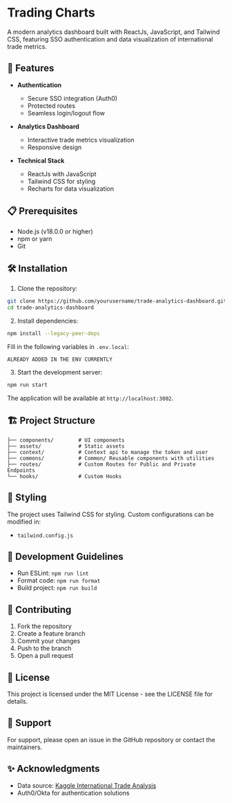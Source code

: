# Trading Charts

A modern analytics dashboard built with ReactJs, JavaScript, and Tailwind CSS, featuring SSO authentication and data visualization of international trade metrics.

## 🚀 Features

- **Authentication**
  - Secure SSO integration (Auth0)
  - Protected routes
  - Seamless login/logout flow

- **Analytics Dashboard**
  - Interactive trade metrics visualization
  - Responsive design

- **Technical Stack**
  - ReactJs with  JavaScript
  - Tailwind CSS for styling
  - Recharts for data visualization

## 📋 Prerequisites

- Node.js (v18.0.0 or higher)
- npm or yarn
- Git

## 🛠️ Installation

1. Clone the repository:
```bash
git clone https://github.com/yourusername/trade-analytics-dashboard.git
cd trade-analytics-dashboard
```

2. Install dependencies:
```bash
npm install --legacy-peer-deps
```

Fill in the following variables in `.env.local`:
```
ALREADY ADDED IN THE ENV CURRENTLY
```

3. Start the development server:
```bash
npm run start
```

The application will be available at `http://localhost:3002`.

## 🏗️ Project Structure

```
├── components/        # UI components
├── assets/            # Static assets
├── context/           # Context api to manage the token and user
├── commons/           # Common/ Reusable components with utilities
├── routes/            # Custom Routes for Public and Private Endpoints
└── hooks/             # Custom Hooks 
```



## 🎨 Styling

The project uses Tailwind CSS for styling. Custom configurations can be modified in:
- `tailwind.config.js`

## 📝 Development Guidelines

- Run ESLint: `npm run lint`
- Format code: `npm run format`
- Build project: `npm run build`

## 🤝 Contributing

1. Fork the repository
2. Create a feature branch
3. Commit your changes
4. Push to the branch
5. Open a pull request

## 📄 License

This project is licensed under the MIT License - see the LICENSE file for details.

## 👥 Support

For support, please open an issue in the GitHub repository or contact the maintainers.

## ✨ Acknowledgments

- Data source: [Kaggle International Trade Analysis](https://www.kaggle.com/datasets/international-trade-analysis)
- Auth0/Okta for authentication solutions
